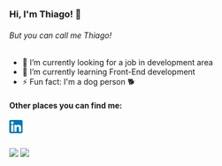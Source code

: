 ### Hi, I'm Thiago! 👋
###### But you can call me Thiago!

<!--
**leticiasvalle/leticiasvalle** is a ✨ _special_ ✨ repository because its `README.md` (this file) appears on your GitHub profile.
-->

- 🔭 I’m currently looking for a job in development area
- 🌱 I’m currently learning Front-End development
- ⚡ Fun fact: I'm a dog person 🐕

#### Other places you can find me:

<a href="https://www.linkedin.com/in/thiago-silva-383049192"><img align="left" src="https://github.com/leticiasvalle/leticiasvalle/blob/main/icones/linkedin.png?raw=true"/></a></br></br>

<p>
  <img align="center" src="https://github-readme-stats.vercel.app/api?username=thsilvar&count_private=true&show_icons=true" />
  <img align="center" src="https://github-readme-stats.vercel.app/api/top-langs/?username=thsilvar&layout=compact" />
</p>

